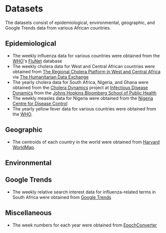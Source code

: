 # Datasets
The datasets consist of epidemiological, environmental, geographic, and Google Trends data from various African countries.

## Epidemiological
* The weekly influenza data for various countries were obtained from the [WHO](http://www.who.int/)'s [FluNet](http://apps.who.int/flumart/Default?ReportNo=12) database
* The weekly cholera data for West and Central African countries were obtained from [The Regional Cholera Platform in West and Central Africa](http://www.plateformecholera.info/index.php/wac-platform) via [The Humanitarian Data Exchange](https://data.humdata.org/organization/rcpwca?sort=metadata_modified+desc)
* The yearly cholera data for South Africa, Nigeria, and Ghana were obtained from the [Cholera Dynamics](http://www.iddynamics.jhsph.edu/projects/cholera-dynamics/data?iso=All&region=AFR&start=&end=) project at [Infectious Disease Dynamics](http://www.iddynamics.jhsph.edu/who-we-are) from the [Johns Hopkins Bloomberg School of Public Health](https://www.jhsph.edu/)
* The weekly measles data for Nigeria were obtained from the [Nigeria Centre for Disease Control](https://ncdc.gov.ng/data)
* The yearly yellow fever data for various countries were obtained from the [WHO](http://www.who.int/immunization/monitoring_surveillance/data/en/).

## Geographic 
* The centroids of each country in the world were obtained from [Harvard WorldMap](https://worldmap.harvard.edu/data/geonode:country_centroids_az8).

## Environmental

## Google Trends
* The weekly relative search interest data for influenza-related terms in South Africa were obtained from [Google Trends](https://trends.google.com/trends/)

## Miscellaneous
* The week numbers for each year were obtained from [EpochConverter](https://www.epochconverter.com/weeks/)
